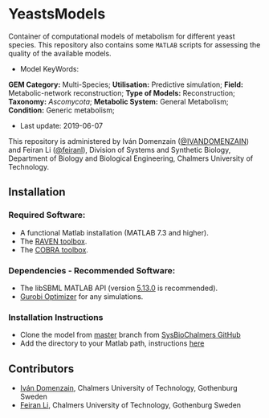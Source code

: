 # YeastsModels
Container of computational models of metabolism for different yeast species. This repository also contains some `MATLAB` scripts for assessing the quality of the available models.

- Model KeyWords:

**GEM Category:** Multi-Species; **Utilisation:** Predictive simulation; **Field:** Metabolic-network reconstruction; **Type of Models:** Reconstruction;  **Taxonomy:** _Ascomycota_; **Metabolic System:** General Metabolism; **Condition:** Generic metabolism;

- Last update: 2019-06-07

This repository is administered by Iván Domenzain ([@IVANDOMENZAIN](https://github.com/IVANDOMENZAIN)) and Feiran Li ([@feiranl](https://github.com/feiranl)), Division of Systems and Synthetic Biology, Department of Biology and Biological Engineering, Chalmers University of Technology.



## Installation

### Required Software:
* A functional Matlab installation (MATLAB 7.3 and higher).
* The [RAVEN toolbox](https://github.com/SysBioChalmers/RAVEN).
* The [COBRA toolbox](https://github.com/opencobra/cobratoolbox).


### Dependencies - Recommended Software:
* The libSBML MATLAB API (version [5.13.0](https://sourceforge.net/projects/sbml/files/libsbml/5.13.0/stable/MATLAB%20interface/) is recommended).
* [Gurobi Optimizer](http://www.gurobi.com/registration/download-reg) for any simulations.


### Installation Instructions
* Clone the model from [master](https://github.com/SysBioChalmers/) branch from [SysBioChalmers GitHub](https://github.com/SysBioChalmers)
* Add the directory to your Matlab path, instructions [here](https://se.mathworks.com/help/matlab/ref/addpath.html?requestedDomain=www.mathworks.com)


## Contributors
- [Iván Domenzain](https://github.com/IVANDOMENZAIN), Chalmers University of Technology, Gothenburg Sweden
- [Feiran Li](https://github.com/feiranl), Chalmers University of Technology, Gothenburg Sweden
